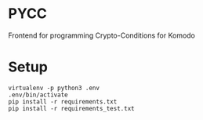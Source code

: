 # PYCC

Frontend for programming Crypto-Conditions for Komodo

# Setup

```shell
virtualenv -p python3 .env
.env/bin/activate
pip install -r requirements.txt
pip install -r requirements_test.txt
```
